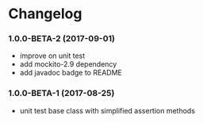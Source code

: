 # Changelog

### 1.0.0-BETA-2 (2017-09-01)
* improve on unit test
* add mockito-2.9 dependency
* add javadoc badge to README

### 1.0.0-BETA-1 (2017-08-25) 
* unit test base class with simplified assertion methods
